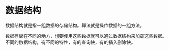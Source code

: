 # 数据结构

数据结构就是指一组数据的存储结构。算法就是操作数据的一组方法。

数据存储在不同的地方，想要使用这些数据就可以通过数据结构来加载这些数据。不同的数据结构，有不同的特性，有的查询快，有的插入删除快。